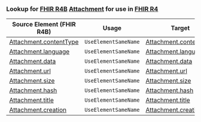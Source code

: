 ### Lookup for [FHIR R4B](https://hl7.org/fhir/R4B/) [Attachment](https://hl7.org/fhir/R4B/Attachment.html) for use in [FHIR R4](https://hl7.org/fhir/R4/)

| Source Element (FHIR R4B) | Usage | Target |
| -------------- | ----- | ------ |
| [Attachment.contentType](https://hl7.org/fhir/R4B/Attachment.html#resource) | `UseElementSameName` | [Attachment.contentType](https://hl7.org/fhir/R4/Attachment.html#resource) |
| [Attachment.language](https://hl7.org/fhir/R4B/Attachment.html#resource) | `UseElementSameName` | [Attachment.language](https://hl7.org/fhir/R4/Attachment.html#resource) |
| [Attachment.data](https://hl7.org/fhir/R4B/Attachment.html#resource) | `UseElementSameName` | [Attachment.data](https://hl7.org/fhir/R4/Attachment.html#resource) |
| [Attachment.url](https://hl7.org/fhir/R4B/Attachment.html#resource) | `UseElementSameName` | [Attachment.url](https://hl7.org/fhir/R4/Attachment.html#resource) |
| [Attachment.size](https://hl7.org/fhir/R4B/Attachment.html#resource) | `UseElementSameName` | [Attachment.size](https://hl7.org/fhir/R4/Attachment.html#resource) |
| [Attachment.hash](https://hl7.org/fhir/R4B/Attachment.html#resource) | `UseElementSameName` | [Attachment.hash](https://hl7.org/fhir/R4/Attachment.html#resource) |
| [Attachment.title](https://hl7.org/fhir/R4B/Attachment.html#resource) | `UseElementSameName` | [Attachment.title](https://hl7.org/fhir/R4/Attachment.html#resource) |
| [Attachment.creation](https://hl7.org/fhir/R4B/Attachment.html#resource) | `UseElementSameName` | [Attachment.creation](https://hl7.org/fhir/R4/Attachment.html#resource) |
